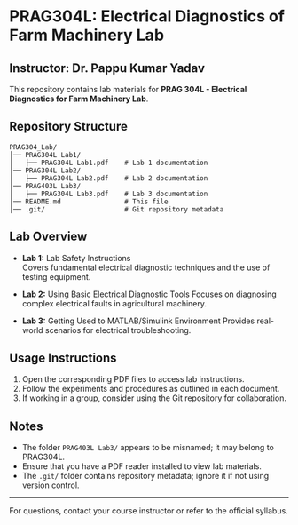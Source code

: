 # PRAG304L: Electrical Diagnostics of Farm Machinery Lab
## Instructor: Dr. Pappu Kumar Yadav

This repository contains lab materials for **PRAG 304L - Electrical Diagnostics for Farm Machinery Lab**.

## Repository Structure

```
PRAG304_Lab/
│── PRAG304L Lab1/
│   ├── PRAG304L Lab1.pdf    # Lab 1 documentation
│── PRAG304L Lab2/
│   ├── PRAG304L Lab2.pdf    # Lab 2 documentation
│── PRAG403L Lab3/ 
│   ├── PRAG304L Lab3.pdf    # Lab 3 documentation
│── README.md                # This file
│── .git/                    # Git repository metadata
```

## Lab Overview

- **Lab 1:** Lab Safety Instructions  
  Covers fundamental electrical diagnostic techniques and the use of testing equipment.

- **Lab 2:** Using Basic Electrical Diagnostic Tools 
  Focuses on diagnosing complex electrical faults in agricultural machinery.

- **Lab 3:** Getting Used to MATLAB/Simulink Environment 
  Provides real-world scenarios for electrical troubleshooting.

## Usage Instructions

1. Open the corresponding PDF files to access lab instructions.
2. Follow the experiments and procedures as outlined in each document.
3. If working in a group, consider using the Git repository for collaboration.

## Notes

- The folder `PRAG403L Lab3/` appears to be misnamed; it may belong to PRAG304L.
- Ensure that you have a PDF reader installed to view lab materials.
- The `.git/` folder contains repository metadata; ignore it if not using version control.

---

For questions, contact your course instructor or refer to the official syllabus.

